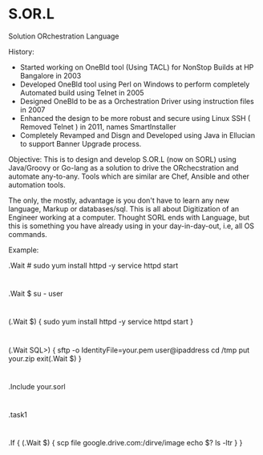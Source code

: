 # S.OR.L
Solution ORchestration Language

History:
   - Started working on OneBld tool (Using TACL) for NonStop Builds at HP Bangalore in 2003
   - Developed OneBld tool using Perl on Windows to perform completely Automated build using Telnet in 2005
   - Designed OneBld to be as a Orchestration Driver using instruction files in 2007
   - Enhanced the design to be more robust and secure using Linux SSH ( Removed Telnet ) in 2011, names SmartInstaller
   - Completely Revamped and Disgn and Developed using Java in Ellucian to support Banner Upgrade process.
   
Objective:
This is to design and develop S.OR.L (now on SORL) using Java/Groovy or Go-lang as a solution to drive the ORchecstration and automate any-to-any. Tools which are similar are Chef, Ansible and other automation tools.

The only, the mostly, advantage is you don't have to learn any new language, Markup or databases/sql. This is all about Digitization of an Engineer working at a computer. Thought SORL ends with Language, but this is something you have already using in your day-in-day-out, i.e, all OS commands.
<p>
Example:

  .Wait #
  sudo yum install httpd -y
  service httpd start
  #
  .Wait $
  su - user
  #
  (.Wait $) {
      sudo yum install httpd -y
      service httpd start
  }
  # 
  (.Wait SQL>) {
      sftp -o IdentityFile=your.pem user@ipaddress
      cd /tmp
      put your.zip
      exit(.Wait $)
  }
  #
  .Include your.sorl
  #
  .task1
  #
  .If <Condition> {
     (.Wait $) {
        scp file google.drive.com:/dirve/image
        echo $?
        ls -ltr
     }
  }
  #
  
</p>
